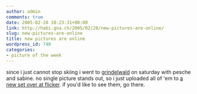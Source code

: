 ```yaml
---
author: admin
comments: true
date: 2005-02-28 10:23:31+00:00
link: http://habi.gna.ch/2005/02/28/new-pictures-are-online/
slug: new-pictures-are-online
title: new pictures are online
wordpress_id: 740
categories:
- picture of the week
---
```



since i just cannot stop skiing i went to [grindelwald](http://www.grindelwald.com/winter-de.php?frameset=8) on saturday with pesche and sabine. no single picture stands out, so i just uploaded all of 'em to [a new set over at flicker](http://www.flickr.com/photos/habi/sets/140552/). if you'd like to see them, go there.

